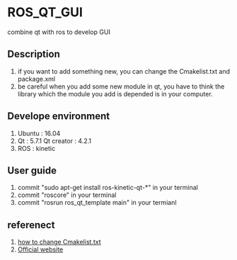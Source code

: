 # ROS_QT_GUI
combine qt with ros to develop GUI
## Description
1. if you want to add something new, you can change the Cmakelist.txt and package.xml
2. be careful when you add some new module in qt, you have to think the library which the module you add is depended is in your computer.
## Develope environment
 1. Ubuntu : 16.04
 2. Qt : 5.7.1 Qt creator : 4.2.1
 3. ROS : kinetic
## User guide
 1. commit "sudo apt-get install ros-kinetic-qt-*" in your terminal
 2. commit "roscore" in your terminal
 3. commit "rosrun ros_qt_template main" in your termianl
## referenect
 1. [how to change Cmakelist.txt](https://stackoverflow.com/questions/25989448/implementing-qt-project-through-cmake)
 2. [Official website](http://doc.qt.io/qt-5/cmake-manual.html)
